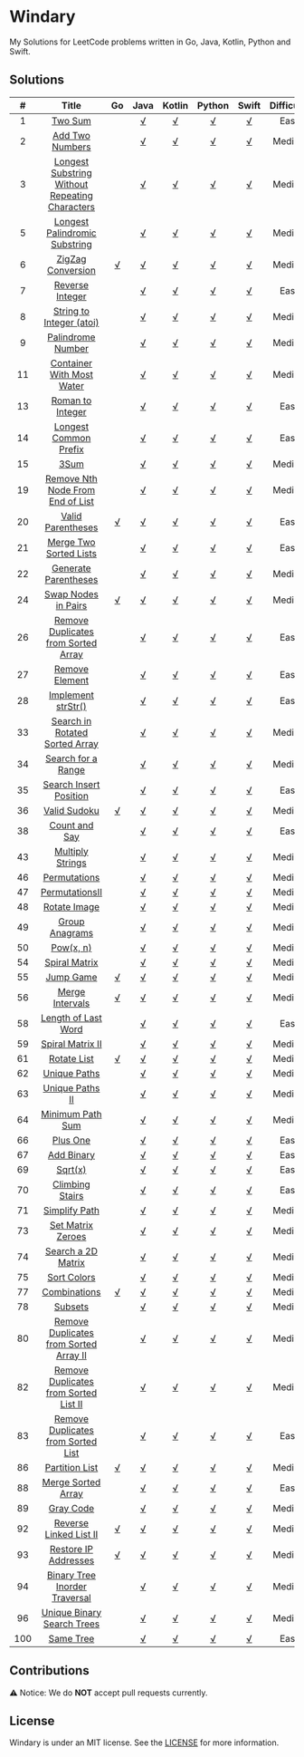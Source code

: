 # Windary

My Solutions for LeetCode problems written in Go, Java, Kotlin, Python and Swift.

## Solutions
| # | Title  | Go | Java | Kotlin | Python | Swift |  Difficulty |
| :-------------: | :-------------: | :-------------: | :-------------: | :-------------: | :-------------: | :-------------: | :-------------:|
| 1       | [Two Sum](https://leetcode.com/problems/two-sum/) | []() | [√](Java/src/TwoSum.java) | [√](Kotlin/src/TwoSum.kt) | [√](Python/TwoSum.py)  | [√](Swift/LeetCode/LeetCode/TwoSum.swift) | Easy |
| 2      | [Add Two Numbers](https://leetcode.com/problems/add-two-numbers/) | []() | [√](Java/src/AddTwoNumbers.java)|[√](Kotlin/src/AddTwoNumbers.kt) |[√](Python/AddTwoNumbers.py) | [√](Swift/LeetCode/LeetCode/AddTwoNumbers.swift) | Medium |
| 3 | [Longest Substring Without Repeating Characters](https://leetcode.com/problems/longest-substring-without-repeating-characters/description/) | []() | [√](Java/src/LongestSubstringWithoutRepeatingCharacters.java) | [√](Kotlin/src/LongestSubstringWithoutRepeatingCharacters.kt) | [√](Python/LongestSubstringWithoutRepeatingCharacters.py) | [√](Swift/LeetCode/LeetCode/LongestSubstringWithoutRepeatingCharacters.swift) | Medium|
| 5 | [Longest Palindromic Substring](https://leetcode.com/problems/longest-palindromic-substring/description/) | []() | [√](Java/src/LongestPalindromicSubstring.java) | [√](Kotlin/src/LongestPalindromicSubstring.kt) | [√](Python/LongestPalindromicSubstring.py) | [√](Swift/LeetCode/LeetCode/LongestPalindromicSubstring.swift) | Medium |
| 6 | [ZigZag Conversion](https://leetcode.com/problems/zigzag-conversion/description/) | [√](Golang/ZigZagConversion/ZigZagConversion.go) | [√](Java/src/ZigZagConversion.java) | [√](Kotlin/src/ZigZagConversion.kt) | [√](Python/ZigZagConversion.py) | [√](Swift/LeetCode/LeetCode/ZigZagConversion.swift) | Medium
| 7 | [Reverse Integer](https://leetcode.com/problems/reverse-integer/description/) | []() | [√](Java/src/ReverseInteger.java) | [√](Kotlin/src/ReverseInteger.kt) | [√](Python/ReverseInteger.py) | [√](Swift/LeetCode/LeetCode/ReverseInteger.swift) | Easy |
| 8 | [String to Integer (atoi)](https://leetcode.com/problems/string-to-integer-atoi/description/) | []() | [√](Java/src/StringToIntegerAtoi.java) | [√](Kotlin/src/StringToIntegerAtoi.kt) | [√](Python/StringToIntegerAtoi.py) | [√](Swift/LeetCode/LeetCode/StringToIntegerAtoi.swift) | Medium |
| 9 | [Palindrome Number](https://leetcode.com/problems/palindrome-number/description/) | []() | [√](Java/src/PalindromeNumber.java) | [√](Kotlin/src/PalindromeNumber.kt) | [√](Python/PalindromeNumber.py) | [√](Swift/LeetCode/LeetCode/PalindromeNumber.swift) | Medium |
| 11 | [Container With Most Water](https://leetcode.com/problems/container-with-most-water/description/) | []() | [√](Java/src/ContainerWithMostWater.java) | [√](Kotlin/src/ContainerWithMostWater.kt) | [√](Python/ContainerWithMostWater.py) | [√](Swift/LeetCode/LeetCode/ContainerWithMostWater.swift) | Medium |
| 13 | [Roman to Integer](https://leetcode.com/problems/roman-to-integer/description/) | []() | [√](Java/src/RomanToInteger.java) | [√](Kotlin/src/RomanToInteger.kt) | [√](Python/RomanToInteger.py) | [√](Swift/LeetCode/LeetCode/RomanToInteger.swift) | Easy |
| 14 | [Longest Common Prefix](https://leetcode.com/problems/longest-common-prefix/description/) | []() | [√](Java/src/LongestCommonPrefix.java) | [√](Kotlin/src/LongestCommonPrefix.kt) | [√](Python/LongestCommonPrefix.py) | [√](Swift/LeetCode/LeetCode/LongestCommonPrefix.swift) | Easy |
| 15 | [3Sum](https://leetcode.com/problems/3sum/description/) | []() | [√](Java/src/ThreeSum.java) | [√](Kotlin/src/ThreeSum.kt) | [√](Python/ThreeSum.py) | [√](Swift/LeetCode/LeetCode/ThreeSum.swift) | Medium |
| 19 | [Remove Nth Node From End of List](https://leetcode.com/problems/remove-nth-node-from-end-of-list/description/) | []() | [√](Java/src/RemoveNthNodeFromEndOfList.java) | [√](Kotlin/src/RemoveNthNodeFromEndOfList.kt) | [√](Python/RemoveNthNodeFromEndOfList.py) | [√](Swift/LeetCode/LeetCode/RemoveNthNodeFromEndOfList.swift) | Medium |
| 20 | [Valid Parentheses](https://leetcode.com/problems/valid-parentheses/description/) | [√](Golang/ValidParentheses/ValidParentheses.go) | [√](Java/src/ValidParentheses.java) | [√](Kotlin/src/ValidParentheses.kt) | [√](Python/ValidParentheses.py) | [√](Swift/LeetCode/LeetCode/ValidParentheses.swift) | Easy |
| 21 | [Merge Two Sorted Lists](https://leetcode.com/problems/merge-two-sorted-lists/description/) | []() | [√](Java/src/MergeTwoSortedLists.java) | [√](Kotlin/src/MergeTwoSortedLists.kt) | [√](Python/MergeTwoSortedLists.py) | [√](Swift/LeetCode/LeetCode/MergeTwoSortedLists.swift) | Easy |
| 22 | [Generate Parentheses](https://leetcode.com/problems/generate-parentheses/description/) | []() | [√](Java/src/GenerateParentheses.java) | [√](Kotlin/src/GenerateParentheses.kt) | [√](Python/GenerateParentheses.py) | [√](Swift/LeetCode/LeetCode/GenerateParentheses.swift) | Medium |
| 24 | [Swap Nodes in Pairs](https://leetcode.com/problems/swap-nodes-in-pairs/description/) | [√](Golang/SwapNodesInPairs/SwapNodesInPairs.go) | [√](Java/src/SwapNodesInPairs.java) | [√](Kotlin/src/SwapNodesInPairs.kt) | [√](Python/SwapNodesInPairs.py) | [√](Swift/LeetCode/LeetCode/SwapNodesInPairs.swift) | Medium |
| 26 | [Remove Duplicates from Sorted Array](https://leetcode.com/problems/remove-duplicates-from-sorted-array/description/) | []() | [√](Java/src/RemoveDuplicatesFromSortedArray.java) | [√](Kotlin/src/RemoveDuplicatesFromSortedArray.kt) | [√](Python/RemoveDuplicatesFromSortedArray.py) | [√](Swift/LeetCode/LeetCode/RemoveDuplicatesFromSortedArray.swift) | Easy |
| 27 | [Remove Element](https://leetcode.com/problems/remove-element/description/) | []() | [√](Java/src/RemoveElement.java) | [√](Kotlin/src/RemoveElement.kt) |[√](Python/RemoveElement.py) | [√](Swift/LeetCode/LeetCode/RemoveElement.swift) | Easy|
| 28 | [Implement strStr()](https://leetcode.com/problems/implement-strstr/description/) | []() | [√](Java/src/ImplementStrStr.java) | [√](Kotlin/src/ImplementStrStr.kt) | [√](Python/ImplementStrStr.py) | [√](Swift/LeetCode/LeetCode/ImplementStrStr.swift) | Easy |
| 33 | [Search in Rotated Sorted Array](https://leetcode.com/problems/search-in-rotated-sorted-array/description/) | []() | [√](Java/src/SearchInRotatedSortedArray.java) | [√](Kotlin/src/SearchInRotatedSortedArray.kt) | [√](Python/SearchInRotatedSortedArray.py) | [√](Swift/LeetCode/LeetCode/SearchInRotatedSortedArray.swift) | Medium |
| 34 | [Search for a Range](https://leetcode.com/problems/search-for-a-range/description/) | []() | [√](Java/src/SearchForARange.java) | [√](Kotlin/src/SearchForARange.kt) | [√](Python/SearchForARange.py) | [√](Swift/LeetCode/LeetCode/SearchForARange.swift) | Medium |
| 35 | [Search Insert Position](https://leetcode.com/problems/search-insert-position/description/) | []() | [√](Java/src/SearchInsertPosition.java) | [√](Kotlin/src/SearchInsertPosition.kt) | [√](Python/SearchInsertPosition.py) | [√](Swift/LeetCode/LeetCode/SearchInsertPosition.swift) | Easy |
| 36 | [Valid Sudoku](https://leetcode.com/problems/valid-sudoku/description/) | [√](Golang/ValidSudoku/ValidSudoku.go) | [√](Java/src/ValidSudoku.java) | [√](Kotlin/src/ValidSudoku.kt) | [√](Python/ValidSudoku.py) | [√](Swift/LeetCode/LeetCode/ValidSudoku.swift) |  Medium
| 38 | [Count and Say](https://leetcode.com/problems/count-and-say/description/) | []() | [√](Java/src/CountAndSay.java) | [√](Kotlin/src/CountAndSay.kt) | [√](Python/CountAndSay.py) | [√](Swift/LeetCode/LeetCode/CountAndSay.swift) |  Easy |
| 43 | [Multiply Strings](https://leetcode.com/problems/multiply-strings/description/) | []() | [√](Java/src/MultiplyStrings.java) | [√](Kotlin/src/MultiplyStrings.kt) | [√](Python/MultiplyStrings.py) | [√](Swift/LeetCode/LeetCode/MultiplyStrings.swift) | Medium |
| 46 | [Permutations](https://leetcode.com/problems/permutations/description/) | []() | [√](Java/src/Permutations.java) | [√](Kotlin/src/Permutations.kt) | [√](Python/Permutations.py) | [√](Swift/LeetCode/LeetCode/Permutations.swift) | Medium |
| 47 | [PermutationsII](https://leetcode.com/problems/permutations-ii/description/) | []() | [√](Java/src/PermutationsII.java) | [√](Kotlin/src/PermutationsII.kt) | [√](Python/PermutationsII.py) | [√](Swift/LeetCode/LeetCode/PermutationsII.swift) | Medium |
| 48 | [Rotate Image](https://leetcode.com/problems/rotate-image/description/) | []() | [√](Java/src/RotateImage.java) | [√](Kotlin/src/RotateImage.kt) | [√](Python/RotateImage.py) | [√](Swift/LeetCode/LeetCode/RotateImage.swift) | Medium |
| 49 | [Group Anagrams](https://leetcode.com/problems/group-anagrams/description/) | []() | [√](Java/src/GroupAnagrams.java) | [√](Kotlin/src/GroupAnagrams.kt) | [√](Python/GroupAnagrams.py) | [√](Swift/LeetCode/LeetCode/GroupAnagrams.swift) | Medium |
| 50 | [Pow(x, n)](https://leetcode.com/problems/powx-n/description/)   | []() | [√](Java/src/PowXN.java) | [√](Kotlin/src/PowXN.kt) | [√](Python/PowXN.py) | [√](Swift/LeetCode/LeetCode/PowXN.swift) | Medium |
| 54 | [Spiral Matrix](https://leetcode.com/problems/spiral-matrix/description/) | []() | [√](Java/src/SpiralMatrix.java) | [√](Kotlin/src/SpiralMatrix.kt) | [√](Python/SpiralMatrix.py) | [√](Swift/LeetCode/LeetCode/SpiralMatrix.swift) | Medium
| 55 | [Jump Game](https://leetcode.com/problems/jump-game/description/) | [√](Golang/JumpGame/JumpGame.go) | [√](Java/src/JumpGame.java) | [√](Kotlin/src/JumpGame.kt) | [√](Python/JumpGame.py) | [√](Swift/LeetCode/LeetCode/JumpGame.swift) | Medium |
| 56 | [Merge Intervals](https://leetcode.com/problems/merge-intervals/description/) | [√](Golang/MergeIntervals/MergeIntervals.go) | [√](Java/src/MergeIntervals.java) | [√](Kotlin/src/MergeIntervals.kt) | [√](Python/MergeIntervals.py) | [√](Swift/LeetCode/LeetCode/MergeIntervals.swift) | Medium |
| 58 | [Length of Last Word](https://leetcode.com/problems/length-of-last-word/description/) | []() | [√](Java/src/LengthOfLastWord.java) | [√](Kotlin/src/LengthOfLastWord.kt) | [√](Python/LengthOfLastWord.py) | [√](Swift/LeetCode/LeetCode/LengthOfLastWord.swift) | Easy |
| 59 | [Spiral Matrix II](https://leetcode.com/problems/spiral-matrix-ii/description/) | []() | [√](Java/src/SpiralMatrixII.java) | [√](Kotlin/src/SpiralMatrixII.kt) | [√](Python/SpiralMatrixII.py) | [√](Swift/LeetCode/LeetCode/SpiralMatrixII.swift) | Medium |
| 61 | [Rotate List]() | [√](Golang/RotateList/RotateList.go) | [√](Java/src/RotateList.java) | [√](Kotlin/src/RotateList.kt) | [√](Python/RotateList.py) | [√](Swift/LeetCode/LeetCode/RotateList.swift) | Medium |
| 62 | [Unique Paths](https://leetcode.com/problems/unique-paths/description/) | []() | [√](Java/src/UniquePaths.java) | [√](Kotlin/src/UniquePaths.kt) | [√](Python/UniquePaths.py) | [√](Swift/LeetCode/LeetCode/UniquePaths.swift) | Medium |
| 63 | [Unique Paths II](https://leetcode.com/problems/unique-paths-ii/description/) | []() | [√](Java/src/UniquePathsII.java) | [√](Kotlin/src/UniquePathsII.kt) | [√](Python/UniquePathsII.py) | [√](Swift/LeetCode/LeetCode/UniquePathsII.swift)  | Medium |
| 64 | [Minimum Path Sum](https://leetcode.com/problems/minimum-path-sum/description/) | []() | [√](Java/src/MinimumPathSum.java) | [√](Kotlin/src/MinimumPathSum.kt) | [√](Python/MinimumPathSum.py) | [√](Swift/LeetCode/LeetCode/MinimumPathSum.swift)  | Medium |
| 66 | [Plus One](https://leetcode.com/problems/plus-one/description/) | []() | [√](Java/src/PlusOne.java) | [√](Kotlin/src/PlusOne.kt) | [√](Python/PlusOne.py) | [√](Swift/LeetCode/LeetCode/PlusOne.swift) | Easy |
| 67 | [Add Binary](https://leetcode.com/problems/add-binary/description/) | []() | [√](Java/src/AddBinary.java) | [√](Kotlin/src/AddBinary.kt) | [√](Python/AddBinary.py) | [√](Swift/LeetCode/LeetCode/AddBinary.swift) | Easy |
| 69 | [Sqrt(x)](https://leetcode.com/problems/sqrtx/description/) | []() | [√](Java/src/SqrtX.java) | [√](Kotlin/src/SqrtX.kt) | [√](Python/SqrtX.py) | [√](Swift/LeetCode/LeetCode/SqrtX.swift) | Easy |
| 70 | [Climbing Stairs](https://leetcode.com/problems/climbing-stairs/description/) | []() | [√](Java/src/ClimbingStairs.java) | [√](Kotlin/src/ClimbingStairs.kt) | [√](Python/ClimbingStairs.py) | [√](Swift/LeetCode/LeetCode/ClimbingStairs.swift)  | Easy |
| 71 | [Simplify Path](https://leetcode.com/problems/simplify-path/description/) | []() | [√](Java/src/SimplifyPath.java) | [√](Kotlin/src/SimplifyPath.kt) | [√](Python/SimplifyPath.py) | [√](Swift/LeetCode/LeetCode/SimplifyPath.swift) | Medium |
| 73 | [Set Matrix Zeroes](https://leetcode.com/problems/set-matrix-zeroes/description/) | []() | [√](Java/src/SetMatrixZeroes.java) | [√](Kotlin/src/SetMatrixZeroes.kt) | [√](Python/SetMatrixZeroes.py) | [√](Swift/LeetCode/LeetCode/SetMatrixZeroes.swift) | Medium |
| 74 | [Search a 2D Matrix](https://leetcode.com/problems/search-a-2d-matrix/description/) | []() | [√](Java/src/SearchA2DMatrix.java) | [√](Kotlin/src/SearchA2DMatrix.kt) | [√](Python/SearchA2DMatrix.py) | [√](Swift/LeetCode/LeetCode/SearchA2DMatrix.swift) | Medium |
| 75 | [Sort Colors](https://leetcode.com/problems/sort-colors/description/) | []() | [√](Java/src/SortColors.java) | [√](Kotlin/src/SortColors.kt) | [√](Python/SortColors.py) | [√](Swift/LeetCode/LeetCode/SortColors.swift) | Medium |
| 77 | [Combinations](https://leetcode.com/problems/combinations/description/) | [√](Golang/Combinations/Combinations.go) | [√](Java/src/Combinations.java) | [√](Kotlin/src/Combinations.kt) | [√](Python/Combinations.py) | [√](Swift/LeetCode/LeetCode/Combinations.swift) | Medium |
| 78 | [Subsets](https://leetcode.com/problems/subsets/description/) | []() | [√](Java/src/Subsets.java) | [√](Kotlin/src/Subsets.kt) | [√](Python/Subsets.py) | [√](Swift/LeetCode/LeetCode/Subsets.swift) | Medium |
| 80 | [Remove Duplicates from Sorted Array II](https://leetcode.com/problems/remove-duplicates-from-sorted-array-ii/description/) | []() | [√](Java/src/RemoveDuplicatesFromSortedArrayII.java) | [√](Kotlin/src/RemoveDuplicatesFromSortedArrayII.kt) | [√](Python/RemoveDuplicatesFromSortedArrayII.py) | [√](Swift/LeetCode/LeetCode/RemoveDuplicatesFromSortedArrayII.swift) | Medium
| 82 | [Remove Duplicates from Sorted List II](https://leetcode.com/problems/remove-duplicates-from-sorted-list-ii/description/) | []() | [√](Java/src/RemoveDuplicatesFromSortedListII.java) | [√](Kotlin/src/RemoveDuplicatesFromSortedListII.kt) | [√](Python/RemoveDuplicatesFromSortedListII.py) | [√](Swift/LeetCode/LeetCode/RemoveDuplicatesFromSortedListII.swift) | Medium
| 83 | [Remove Duplicates from Sorted List](https://leetcode.com/problems/remove-duplicates-from-sorted-list/description/) | []() | [√](Java/src/RemoveDuplicatesFromSortedList.java) | [√](Kotlin/src/RemoveDuplicatesFromSortedList.kt) | [√](Python/RemoveDuplicatesFromSortedList.py) | [√](Swift/LeetCode/LeetCode/RemoveDuplicatesFromSortedList.swift) | Easy |
| 86 | [Partition List](https://leetcode.com/problems/partition-list/description/) | [√](Golang/PartitionList/PartitionList.go) | [√](Java/src/PartitionList.java) | [√](Kotlin/src/PartitionList.kt) | [√](Python/PartitionList.py) | [√](Swift/LeetCode/LeetCode/PartitionList.swift) | Medium |
| 88 | [Merge Sorted Array](https://leetcode.com/problems/merge-sorted-array/description/) | []() | [√](Java/src/MergeSortedArray.java) | [√](Kotlin/src/MergeSortedArray.kt) | [√](Python/MergeSortedArray.py)| [√](Swift/LeetCode/LeetCode/MergeSortedArray.swift) | Easy | 
| 89 | [Gray Code](https://leetcode.com/problems/gray-code/description/) | []() | [√](Java/src/GrayCode.java) | [√](Kotlin/src/GrayCode.kt) | [√](Python/GrayCode.py) | [√](Swift/LeetCode/LeetCode/GrayCode.swift) | Medium |
| 92 | [Reverse Linked List II](https://leetcode.com/problems/reverse-linked-list-ii/description/) | [√](Golang/ReverseLinkedListII/ReverseLinkedListII.go) | [√](Java/src/ReverseLinkedListII.java) | [√](Kotlin/src/ReverseLinkedListII.kt) | [√](Python/ReverseLinkedListII.py) | [√](Swift/LeetCode/LeetCode/ReverseLinkedListII.swift) | Medium |
| 93 | [Restore IP Addresses](https://leetcode.com/problems/restore-ip-addresses/description/) | [√](Golang/RestoreIPAddresses/RestoreIPAddresses.go) | [√](Java/src/RestoreIPAddresses.java) | [√](Kotlin/src/RestoreIPAddresses.kt) | [√](Python/RestoreIPAddresses.py) | [√](Swift/LeetCode/LeetCode/RestoreIPAddresses.swift) | Medium |
| 94 | [Binary Tree Inorder Traversal](https://leetcode.com/problems/binary-tree-inorder-traversal/description/) | []() | [√](Java/src/BinaryTreeInorderTraversal.java) | [√](Kotlin/src/BinaryTreeInorderTraversal.kt) | [√](Python/BinaryTreeInorderTraversal.py) | [√](Swift/LeetCode/LeetCode/BinaryTreeInorderTraversal.swift) | Medium |
| 96 |  [Unique Binary Search Trees](https://leetcode.com/problems/unique-binary-search-trees/description/) | []() | [√](Java/src/UniqueBinarySearchTrees.java) | [√](Kotlin/src/UniqueBinarySearchTrees.kt) | [√](Python/UniqueBinarySearchTrees.py) | [√](Swift/LeetCode/LeetCode/UniqueBinarySearchTrees.swift) | Medium |
| 100 | [Same Tree](https://leetcode.com/problems/same-tree/description/) | []() | [√](Java/src/SameTree.java) | [√](Kotlin/src/SameTree.kt) | [√](Python/SameTree.py) | [√](Swift/LeetCode/LeetCode/SameTree.swift) | Easy |

## Contributions
⚠️ Notice: We do **NOT** accept pull requests currently.

## License
Windary is under an MIT license. See the [LICENSE](LICENSE) for more information.
